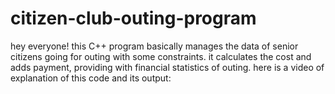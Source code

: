# citizen-club-outing-program
hey everyone! this C++ program basically manages the data of senior citizens going for outing with some constraints. it calculates the cost and adds payment, providing with financial statistics of outing. 
here is a video of explanation of this code and its output:
